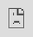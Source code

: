 ```yaml
---
标题: 中国近现代史事件可视化地图
描述: 
封面: 
uid: "20230507140133025"
aliases: []
tags:
  - 历史
cssclasses: 
创建时间: 2023-05-07 14:01:33
更新时间: 2024-01-22 16:56:28
---
```


# 中国近现代史事件可视化地图

项目地址: [ztjryg4/ChineseModernHistoryMap: 中国近代史可视化/中国近代史事件地图 (github.com)](https://github.com/ztjryg4/ChineseModernHistoryMap)

<iframe src="http://history.imztj.cn" allow="fullscreen" style="height: 100%; width: 100%; position: absolute;top: 0; left: 0;border: 0;"></iframe>
